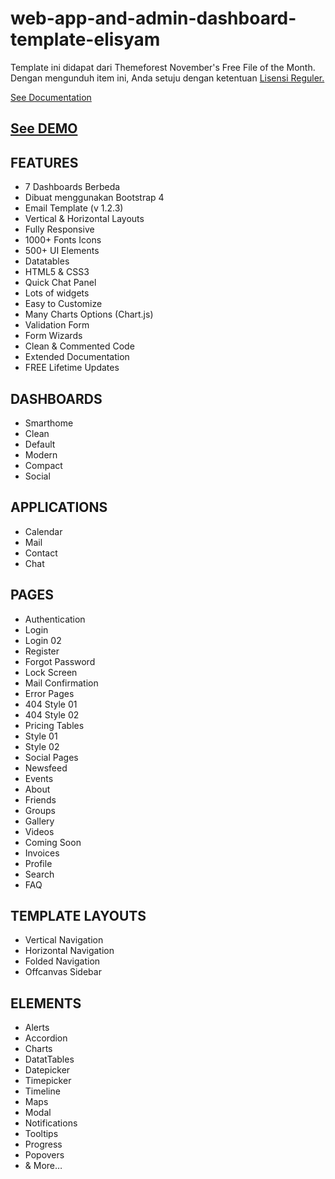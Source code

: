 # web-app-and-admin-dashboard-template-elisyam

Template ini didapat dari Themeforest November's Free File of the Month.
Dengan mengunduh item ini, Anda setuju dengan ketentuan [Lisensi Reguler.](https://themeforest.net/licenses/standard)

[See Documentation](https://haifahrul.github.io/web-app-and-admin-dashboard-template-elisyam/docs/index.html)

[See DEMO](https://haifahrul.github.io/web-app-and-admin-dashboard-template-elisyam/index.html)
--

## FEATURES
- 7 Dashboards Berbeda
- Dibuat menggunakan Bootstrap 4
- Email Template (v 1.2.3)
- Vertical & Horizontal Layouts
- Fully Responsive
- 1000+ Fonts Icons
- 500+ UI Elements
- Datatables
- HTML5 & CSS3
- Quick Chat Panel
- Lots of widgets
- Easy to Customize
- Many Charts Options (Chart.js)
- Validation Form
- Form Wizards
- Clean & Commented Code
- Extended Documentation
- FREE Lifetime Updates

## DASHBOARDS
- Smarthome
- Clean
- Default
- Modern
- Compact
- Social

## APPLICATIONS
- Calendar
- Mail
- Contact
- Chat

## PAGES
- Authentication
- Login 
- Login 02
- Register
- Forgot Password
- Lock Screen
- Mail Confirmation
- Error Pages
- 404 Style 01
- 404 Style 02
- Pricing Tables
- Style 01
- Style 02
- Social Pages
- Newsfeed
- Events
- About
- Friends
- Groups
- Gallery
- Videos
- Coming Soon
- Invoices
- Profile
- Search
- FAQ

## TEMPLATE LAYOUTS
- Vertical Navigation
- Horizontal Navigation
- Folded Navigation
- Offcanvas Sidebar

## ELEMENTS
- Alerts
- Accordion
- Charts
- DatatTables
- Datepicker
- Timepicker
- Timeline
- Maps
- Modal
- Notifications
- Tooltips
- Progress
- Popovers
- & More…
